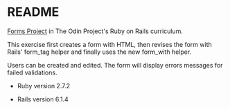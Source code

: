 # README

[Forms Project](https://www.theodinproject.com/paths/full-stack-ruby-on-rails/courses/ruby-on-rails/lessons/forms) in The Odin Project's Ruby on Rails curriculum.

This exercise first creates a form with HTML, then revises the form with Rails' form_tag helper and finally uses the new form_with helper. 

Users can be created and edited. The form will display errors messages for failed validations.

* Ruby version 2.7.2

* Rails version 6.1.4